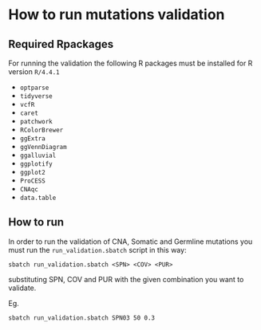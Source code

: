 # How to run mutations validation
## Required Rpackages
For running the validation the following R packages must be installed for R version `R/4.4.1`

- `optparse`
- `tidyverse`
- `vcfR`
- `caret`
- `patchwork`
- `RColorBrewer`
- `ggExtra`
- `ggVennDiagram`
- `ggalluvial`
- `ggplotify`
- `ggplot2`
- `ProCESS`
- `CNAqc`
- `data.table`


## How to run
In order to run the validation of CNA, Somatic and Germline mutations you must run the `run_validation.sbatch` script in this way:

```
sbatch run_validation.sbatch <SPN> <COV> <PUR>
```

substituting SPN, COV and PUR with the given combination you want to validate.

Eg.
```
sbatch run_validation.sbatch SPN03 50 0.3
```






